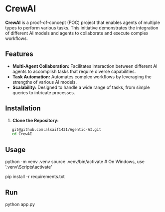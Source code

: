 # CrewAI 

**CrewAI** is a proof-of-concept (POC) project that enables agents of multiple types to perform various tasks. This initiative demonstrates the integration of different AI models and agents to collaborate and execute complex workflows. 

## Features 
- **Multi-Agent Collaboration:** Facilitates interaction between different AI agents to accomplish tasks that require diverse capabilities.
- **Task Automation:** Automates complex workflows by leveraging the strengths of various AI models.
- **Scalability:** Designed to handle a wide range of tasks, from simple queries to intricate processes.

## Installation

1. **Clone the Repository:**
```bash
   git@github.com:alsaif1431/Agentic-AI.git
   cd CrewAI
```

## Usage

python -m venv .venv
source .venv/bin/activate  # On Windows, use '.venv\Scripts\activate'

pip install -r requirements.txt

## Run
python app.py
